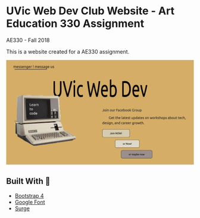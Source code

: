 # UVic Web Dev Club Website - Art Education 330 Assignment

AE330 - Fall 2018

This is a website created for a AE330 assignment.

![Promo of Website][promo]

[promo]: ./images/promo.png "Website Design"

## Built With :aerial_tramway:

* [Bootstrap 4](https://getbootstrap.com/)
* [Google Font](https://fonts.google.com/)
* [Surge](https://surge.sh/)
